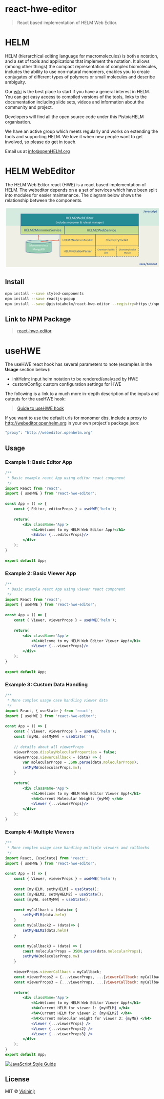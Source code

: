 # react-hwe-editor

> React based implementation of HELM Web Editor. 

# HELM 
HELM (hierarchical editing language for macromolecules) is both a notation, and a set of tools and applications that implement the notation. It allows (among other things) the compact representation of complex biomolecules, includes the ability to use non-natural monomers, enables you to create conjugates of different types of polymers or small molecules and describe ambiguity. 

Our [wiki](https://pistoiaalliance.atlassian.net/wiki/spaces/PUB/pages/8716303/HELM+Resources) is the best place to start if you have a general interest in HELM. You can get easy access to compiled versions of the tools, links to the documentation including slide sets, videos and information about the community and project. 

Developers will find all the open source code under this PistoiaHELM organisation. 

We have an active group which meets regularly and works on extending the tools and supporting HELM. We love it when new people want to get involved, so please do get in touch. 

Email us at info@openHELM.org  

# HELM WebEditor 

The HELM Web Editor react (HWE) is a react based implementation of HELM. The webeditor depends on a a set of services which have been split into modules for easier maintenance. The diagram below shows the relationship between the components. 

![](https://github.com/ClairePA/pistoiahelm.github.com/blob/master/images/ArchitectureOverview.png?raw=true)

## Install

```bash
npm install --save styled-components
npm install --save reactjs-popup
npm install --save @pistoiahelm/react-hwe-editor --registry=https://npm.pkg.github.com
```

## Link to NPM Package
> [react-hwe-editor](https://github.com/PistoiaHELM/react-hwe-editor/packages/317570) 

# useHWE #

The useHWE react hook has several parameters to note (examples in the **Usage** section below): 

 *   initHelm: input helm notation to be rendered/analyzed by HWE
 *   customConfig: custom configuration settings for HWE  

The following is a link to a much more in-depth description of the inputs and outputs for the useHWE hook:
> [Guide to useHWE hook](useHWE.md)

If you want to use the default urls for monomer dbs, include a proxy to http://webeditor.openhelm.org in your own project's package.json: 

```js
"proxy": "http://webeditor.openhelm.org"
```

## Usage

### Example 1: Basic Editor App
```jsx
/**
 * Basic example react App using editor react component
 */
import React from 'react';
import { useHWE } from 'react-hwe-editor';

const App = () => {
    const { Editor, editorProps } = useHWE('helm');

    return(
        <div className='App'>  
            <h1>Welcome to my HELM Web Editor App!</h1>
            <Editor {...editorProps}/>
        </div>
    );
}

export default App;
``` 

### Example 2: Basic Viewer App
```jsx
/**
 * Basic example react App using viewer react component
 */
import React from 'react';
import { useHWE } from 'react-hwe-editor';

const App = () => {
    const { Viewer, viewerProps } = useHWE('helm');

    return(
        <div className='App'>  
            <h1>Welcome to my HELM Web Editor Viewer App!</h1>
            <Viewer {...viewerProps}/>
        </div>
    );
}

export default App;
``` 

### Example 3: Custom Data Handling
```jsx
/**
 * More complex usage case handling viewer data
 */
import React, { useState } from 'react';
import { useHWE } from 'react-hwe-editor';

const App = () => {
    const { Viewer, viewerProps } = useHWE('helm');
    const [myMW, setMyMW] = useState('');

    // details about all viewerProps 
    viewerProps.displayMolecularProperties = false;
    viewerProps.viewerCallback = (data) => {
        var molecularProps = JSON.parse(data.molecularProps);
        setMyMW(molecularProps.mw);
    }

    return(
        <div className='App'>  
            <h1>Welcome to my HELM Web Editor Viewer App!</h1>
            <h4>Current Molecular Weight: {myMW} </h4>
            <Viewer {...viewerProps}/>
        </div>
    );
}
``` 

### Example 4: Multiple Viewers
```jsx
/**
 * More complex usage case handling multiple viewers and callbacks
 */
import React, {useState} from 'react';
import { useHWE } from 'react-hwe-editor';

const App = () => {
    const { Viewer, viewerProps } = useHWE('helm');

    const [myHELM, setMyHELM] = useState();
    const [myHELM2, setMyHELM2] = useState();
    const [myMW, setMyMW] = useState();

    const myCallback = (data)=> {
        setMyHELM(data.helm)
    }
    const myCallback2 = (data)=> {
        setMyHELM2(data.helm)
    }

    const myCallback3 = (data) => {
        const molecularProps = JSON.parse(data.molecularProps);
        setMyMW(molecularProps.mw)
    }

    viewerProps.viewerCallback = myCallback;
    const viewerProps2 = {...viewerProps, ...{viewerCallback: myCallback2, initHELM: 'helmhelm'}}
    const viewerProps3 = {...viewerProps, ...{viewerCallback: myCallback3, initHELM: 'asdf'}}

    return(
        <div className='App'>  
            <h1>Welcome to my HELM Web Editor Viewer App!</h1>
            <h4>Current HELM for viewer 1: {myHELM} </h4>
            <h4>Current HELM for viewer 2: {myHELM2} </h4>
            <h4>Current molecular weight for viewer 3: {myMW} </h4>
            <Viewer {...viewerProps} />
            <Viewer {...viewerProps2} />
            <Viewer {...viewerProps3} />
        </div>
    );
}
export default App;
``` 

[![JavaScript Style Guide](https://img.shields.io/badge/code_style-standard-brightgreen.svg)](https://standardjs.com)

## License

MIT © [Visininjr](https://github.com/Visininjr)